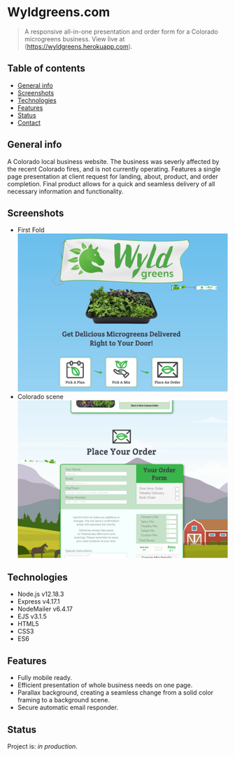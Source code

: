 # Wyldgreens.com
> A responsive all-in-one presentation and order form for a Colorado microgreens business.
> View live at (https://wyldgreens.herokuapp.com).

## Table of contents
* [General info](#general-info)
* [Screenshots](#screenshots)
* [Technologies](#technologies)
* [Features](#features)
* [Status](#status)
* [Contact](#contact)

## General info
A Colorado local business website. The business was severly affected by the recent Colorado fires, and is not currently operating. Features a single page presentation at client request for landing, about, product, and order completion. Final product allows for a quick and seamless delivery of all necessary information and functionality.

## Screenshots
* First Fold
![Example screenshot](/public/images/readme/Capture1.png)
* Colorado scene
![Example screenshot](/public/images/readme/Capture2.png)

## Technologies
* Node.js v12.18.3
* Express v4.17.1
* NodeMailer v6.4.17
* EJS v3.1.5
* HTML5
* CSS3
* ES6

## Features
* Fully mobile ready.
* Efficient presentation of whole business needs on one page.
* Parallax background, creating a seamless change from a solid color framing to a background scene.
* Secure automatic email responder.

## Status
Project is: _in production_.

<!-- END of document -->
